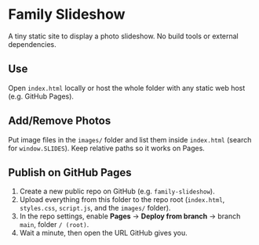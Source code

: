 # Family Slideshow

A tiny static site to display a photo slideshow. No build tools or external dependencies.

## Use
Open `index.html` locally or host the whole folder with any static web host (e.g. GitHub Pages).

## Add/Remove Photos
Put image files in the `images/` folder and list them inside `index.html` (search for `window.SLIDES`). Keep relative paths so it works on Pages.

## Publish on GitHub Pages
1. Create a new public repo on GitHub (e.g. `family-slideshow`).
2. Upload everything from this folder to the repo root (`index.html`, `styles.css`, `script.js`, and the `images/` folder).
3. In the repo settings, enable **Pages** → **Deploy from branch** → branch `main`, folder `/ (root)`.
4. Wait a minute, then open the URL GitHub gives you.
